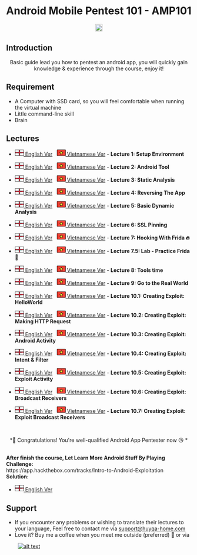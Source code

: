 # Android Mobile Pentest 101 - AMP101
<p align="center">
  <img src="https://i.imgur.com/GVqSkmV.png" height="20%" width="20%">
</p>


## Introduction
<p align="center">Basic guide lead you how to pentest an android app, you will quickly gain knowledge & experience through the course, enjoy it! 

## Requirement
* A Computer with SSD card, so you will feel comfortable when running the virtual machine
* Little command-line skill
* Brain

## Lectures
* [ ![alt text](https://github.com/huyqa/Document-Mobile/blob/master/flag/england2.png) English Ver](https://github.com/huyqa/Document-Mobile/blob/master/english/AndroidMobilePentest101_Lecture1.pdf) &nbsp; 
[ ![alt text](https://github.com/huyqa/Document-Mobile/blob/master/flag/vietnam2.png) Vietnamese Ver](https://github.com/huyqa/Document-Mobile/blob/master/vietnamese/AndroidMobilePentest101_Bai1_Vietnamese.pdf) - **Lecture 1: Setup Environment**

* [ ![alt text](https://github.com/huyqa/Document-Mobile/blob/master/flag/england2.png) English Ver](https://github.com/huyqa/Document-Mobile/blob/master/english/AndroidMobilePentest101_Lecture2.pdf) &nbsp;
[ ![alt text](https://github.com/huyqa/Document-Mobile/blob/master/flag/vietnam2.png) Vietnamese Ver](https://github.com/huyqa/Document-Mobile/blob/master/vietnamese/AndroidMobilePentest101_Bai2_Vietnamese.pdf) - **Lecture 2: Android Tool**

* [ ![alt text](https://github.com/huyqa/Document-Mobile/blob/master/flag/england2.png) English Ver](https://github.com/huyqa/Document-Mobile/blob/master/english/AndroidMobilePentest101_Lecture3.pdf) &nbsp;
[ ![alt text](https://github.com/huyqa/Document-Mobile/blob/master/flag/vietnam2.png) Vietnamese Ver](https://github.com/huyqa/Document-Mobile/blob/master/vietnamese/AndroidMobilePentest101_Bai3_Vietnamese.pdf) - **Lecture 3: Static Analysis**

* [ ![alt text](https://github.com/huyqa/Document-Mobile/blob/master/flag/england2.png) English Ver](https://github.com/huyqa/Document-Mobile/blob/master/english/AndroidMobilePentest101_Lecture4.pdf) &nbsp;
[ ![alt text](https://github.com/huyqa/Document-Mobile/blob/master/flag/vietnam2.png) Vietnamese Ver](https://github.com/huyqa/Document-Mobile/blob/master/vietnamese/AndroidMobilePentest101_Bai4_Vietnamese.pdf) - **Lecture 4: Reversing The App**

* [ ![alt text](https://github.com/huyqa/Document-Mobile/blob/master/flag/england2.png) English Ver](https://github.com/huyqa/Document-Mobile/blob/master/english/AndroidMobilePentest101_Lecture5.pdf) &nbsp;
[ ![alt text](https://github.com/huyqa/Document-Mobile/blob/master/flag/vietnam2.png) Vietnamese Ver](https://github.com/huyqa/Document-Mobile/blob/master/vietnamese/AndroidMobilePentest101_Bai5_Vietnamese.pdf) - **Lecture 5: Basic Dynamic Analysis**

* [ ![alt text](https://github.com/huyqa/Document-Mobile/blob/master/flag/england2.png) English Ver](https://github.com/huyqa/Document-Mobile/blob/master/english/AndroidMobilePentest101_Lecture6.pdf) &nbsp;
[ ![alt text](https://github.com/huyqa/Document-Mobile/blob/master/flag/vietnam2.png) Vietnamese Ver](https://github.com/huyqa/Document-Mobile/blob/master/vietnamese/AndroidMobilePentest101_Bai6_Vietnamese.pdf) - **Lecture 6: SSL Pinning**

* [ ![alt text](https://github.com/huyqa/Document-Mobile/blob/master/flag/england2.png) English Ver](https://github.com/huyqa/Document-Mobile/blob/master/english/AndroidMobilePentest101_Lecture7.pdf) &nbsp;
[ ![alt text](https://github.com/huyqa/Document-Mobile/blob/master/flag/vietnam2.png) Vietnamese Ver](https://github.com/huyqa/Document-Mobile/blob/master/vietnamese/AndroidMobilePentest101_Bai7_Vietnamese.pdf) - **Lecture 7: Hooking With Frida 🔥**

* [ ![alt text](https://github.com/huyqa/Document-Mobile/blob/master/flag/england2.png) English Ver](https://github.com/huyqa/Document-Mobile/blob/master/english/AndroidMobilePentest101_Lecture7_5.pdf) &nbsp;
[ ![alt text](https://github.com/huyqa/Document-Mobile/blob/master/flag/vietnam2.png) Vietnamese Ver](https://github.com/huyqa/Document-Mobile/blob/master/vietnamese/AndroidMobilePentest101_Bai7_5_Vietnamese.pdf) - **Lecture 7.5: Lab - Practice Frida 💫**

* [ ![alt text](https://github.com/huyqa/Document-Mobile/blob/master/flag/england2.png) English Ver](https://github.com/huyqa/Document-Mobile/blob/master/english/AndroidMobilePentest101_Lecture8.pdf) &nbsp;
[ ![alt text](https://github.com/huyqa/Document-Mobile/blob/master/flag/vietnam2.png) Vietnamese Ver](https://github.com/huyqa/Document-Mobile/blob/master/vietnamese/AndroidMobilePentest101_Bai8_Vietnamese.pdf) - **Lecture 8: Tools time**

* [ ![alt text](https://github.com/huyqa/Document-Mobile/blob/master/flag/england2.png) English Ver](https://github.com/huyqa/Document-Mobile/blob/master/english/AndroidMobilePentest101_Lecture9.pdf) &nbsp;
[ ![alt text](https://github.com/huyqa/Document-Mobile/blob/master/flag/vietnam2.png) Vietnamese Ver](https://github.com/huyqa/Document-Mobile/blob/master/vietnamese/AndroidMobilePentest101_Bai9_Vietnamese.pdf) - **Lecture 9: Go to the Real World**

* [ ![alt text](https://github.com/huyqa/Document-Mobile/blob/master/flag/england2.png) English Ver](https://github.com/huyqa/Document-Mobile/blob/master/english/AndroidMobilePentest101_Lecture10.pdf) &nbsp;
[ ![alt text](https://github.com/huyqa/Document-Mobile/blob/master/flag/vietnam2.png) Vietnamese Ver](https://github.com/huyqa/Document-Mobile/blob/master/vietnamese/AndroidMobilePentest101_Bai10_Vietnamese.pdf) - **Lecture 10.1: Creating Exploit: HelloWorld**
 
* [ ![alt text](https://github.com/huyqa/Document-Mobile/blob/master/flag/england2.png) English Ver](https://github.com/huyqa/Document-Mobile/blob/master/english/AndroidMobilePentest101_Lecture10_2.pdf) &nbsp;
[ ![alt text](https://github.com/huyqa/Document-Mobile/blob/master/flag/vietnam2.png) Vietnamese Ver](https://github.com/huyqa/Document-Mobile/blob/master/vietnamese/AndroidMobilePentest101_Bai10_2_Vietnamese.pdf) - **Lecture 10.2: Creating Exploit: Making HTTP Request**
 
* [ ![alt text](https://github.com/huyqa/Document-Mobile/blob/master/flag/england2.png) English Ver](https://github.com/huyqa/Document-Mobile/blob/master/english/AndroidMobilePentest101_Lecture10_3.pdf) &nbsp;
[ ![alt text](https://github.com/huyqa/Document-Mobile/blob/master/flag/vietnam2.png) Vietnamese Ver](https://github.com/huyqa/Document-Mobile/blob/master/vietnamese/AndroidMobilePentest101_Bai10_3_Vietnamese.pdf) - **Lecture 10.3: Creating Exploit: Android Activity**
 
* [ ![alt text](https://github.com/huyqa/Document-Mobile/blob/master/flag/england2.png) English Ver](https://github.com/huyqa/Document-Mobile/blob/master/english/AndroidMobilePentest101_Lecture10_4.pdf) &nbsp;
[ ![alt text](https://github.com/huyqa/Document-Mobile/blob/master/flag/vietnam2.png) Vietnamese Ver](https://github.com/huyqa/Document-Mobile/blob/master/vietnamese/AndroidMobilePentest101_Bai10_4_Vietnamese.pdf) - **Lecture 10.4: Creating Exploit: Intent & Filter**

 * [ ![alt text](https://github.com/huyqa/Document-Mobile/blob/master/flag/england2.png) English Ver](https://github.com/huyqa/Document-Mobile/blob/master/english/AndroidMobilePentest101_Lecture10_5.pdf) &nbsp;
[ ![alt text](https://github.com/huyqa/Document-Mobile/blob/master/flag/vietnam2.png) Vietnamese Ver](https://github.com/huyqa/Document-Mobile/blob/master/vietnamese/AndroidMobilePentest101_Bai10_5_Vietnamese.pdf) - **Lecture 10.5: Creating Exploit: Exploit Activity**
 
 * [ ![alt text](https://github.com/huyqa/Document-Mobile/blob/master/flag/england2.png) English Ver](https://github.com/huyqa/Document-Mobile/blob/master/english/AndroidMobilePentest101_Lecture10_6.pdf) &nbsp;
[ ![alt text](https://github.com/huyqa/Document-Mobile/blob/master/flag/vietnam2.png) Vietnamese Ver](https://github.com/huyqa/Document-Mobile/blob/master/vietnamese/AndroidMobilePentest101_Bai10_6_Vietnamese.pdf) - **Lecture 10.6: Creating Exploit: Broadcast Receivers**
 
 * [ ![alt text](https://github.com/huyqa/Document-Mobile/blob/master/flag/england2.png) English Ver](https://github.com/huyqa/Document-Mobile/blob/master/english/AndroidMobilePentest101_Lecture10_7.pdf) &nbsp;
[ ![alt text](https://github.com/huyqa/Document-Mobile/blob/master/flag/vietnam2.png) Vietnamese Ver](https://github.com/huyqa/Document-Mobile/blob/master/vietnamese/AndroidMobilePentest101_Bai10_7_Vietnamese.pdf) - **Lecture 10.7: Creating Exploit: Exploit Broadcast Receivers**

<br><p align="center">
*🎉 Congratulations! You're well-qualified Android App Pentester now 😘 *
</p><br>
<strong>After finish the course, Let Learn More Android Stuff By Playing Challenge: </strong><br>
https://app.hackthebox.com/tracks/Intro-to-Android-Exploitation<br>
<strong>Solution:</strong><br>

* [ ![alt text](https://github.com/huyqa/Document-Mobile/blob/master/flag/england2.png) English Ver](https://tsublogs.wordpress.com/2022/11/18/intro-to-android-exploitation-hackthebox/) &nbsp;

## Support
- If you encounter any problems or wishing to translate their lectures to your language, Feel free to contact me via support@huyqa-home.com
- Love it? Buy me a coffee when you meet me outside (preferred) 🥤 or via 

&nbsp;&nbsp;&nbsp;&nbsp;&nbsp;&nbsp;&nbsp; [ ![alt text](https://i.imgur.com/XEK2Y4Z.png)](https://www.buymeacoffee.com/BnaNoNam3)
